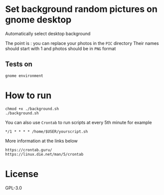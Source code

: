 # Set background random pictures on gnome  desktop

Automatically select desktop background

The point is : you can replace your photos in the `PIC` directory Their names should start with 1 and photos should be in `PNG` format

## Tests on

`gnome environment`

# How to run
```
chmod +x ./background.sh
./background.sh
```

You can also use `Crontab` to run scripts at every 5th minute for example
```
*/1 * * * * /home/$USER/yourscript.sh
```

More information at the links below

```
https://crontab.guru/
https://linux.die.net/man/5/crontab
```


# License
GPL-3.0
